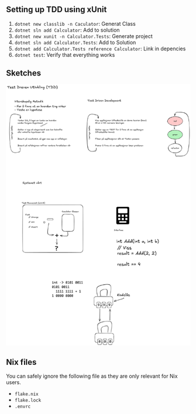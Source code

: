 ## Setting up TDD using xUnit

1. `dotnet new classlib -n Caculator`: Generat Class
2. `dotnet sln add Calculator`: Add to solution
3. `dotnet new xunit -n Calculator.Tests`: Generate project 
4. `dotnet sln add Calculator.Tests`: Add to Solution
5. `dotnet add Calculator.Tests reference Calculator`: Link in depencies
6. `dotnet test`: Verify that everything works

## Sketches

![sketches](/docs/2025-tdd-v3.png)

## Nix files

You can safely ignore the following file as they are only relevant for Nix users.

-  `flake.nix`
-  `flake.lock`
-  `.envrc`
